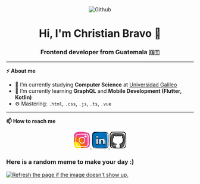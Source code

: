 <div align="center">
<img align="center" alt="Github" title="Github" height="250px" src="https://media.giphy.com/media/du3J3cXyzhj75IOgvA/giphy.gif" />

# Hi, I'm Christian Bravo 👋
### Frontend developer from Guatemala 🇬🇹
</div>

---

<strong>⚡ About me</strong>

- 🔭 I’m currently studying **Computer Science** at [Universidad Galileo](https://www.galileo.edu)
- 🌱 I’m currently learning **GraphQL** and **Mobile Development (Flutter, Kotlin)**
- ⚙️ Mastering: `.html`, `.css`, `.js`, `.ts`, `.vue`

---

<strong>📫 How to reach me </strong>

<div align="center">
<a target="_blank" href="https://www.instagram.com/christian.bravo_/">
    <img width="45" height="45" src="https://raw.githubusercontent.com/christian-bravo7/christian-bravo7/master/assets/instagram.svg?sanitize=true" />
</a>
<a target="_blank" href="www.linkedin.com/in/christian151-bravo">
    <img width="45" height="45" src="https://raw.githubusercontent.com/christian-bravo7/christian-bravo7/master/assets/linkedin.svg?sanitize=true" />
</a>
<a target="_blank" href="https://github.com/christian-bravo7">
    <img width="45" height="45" src="https://raw.githubusercontent.com/christian-bravo7/christian-bravo7/master/assets/github.svg?sanitize=true" />
</a>
</div>

### Here is a random meme to make your day :)

<a href="https://github.com/techytushar/random-memer"><img src='https://random-memer.herokuapp.com/' title="Enjoy it" alt="Refresh the page if the image doesn't show up." height="500"></a>
